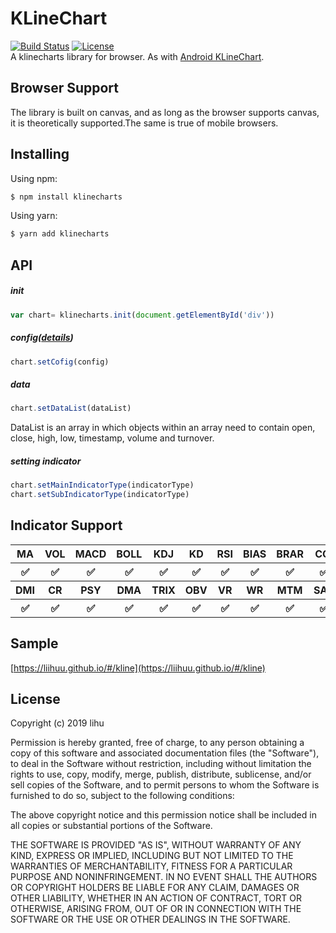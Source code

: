 # KLineChart
[![Build Status](https://travis-ci.org/liihuu/klineweb.svg?branch=master)](https://travis-ci.org/liihuu/klineweb)
[![License](https://img.shields.io/badge/License-MIT-green.svg)](./LICENSE)  
A klinecharts library for browser. As with [Android KLineChart](https://github.com/liihuu/kline).
## Browser Support
The library is built on canvas, and as long as the browser supports canvas, it is theoretically supported.The same is true of mobile browsers.
## Installing
Using npm:

```bash
$ npm install klinecharts
```

Using yarn:

```bash
$ yarn add klinecharts
```

## API
##### init
```js
var chart= klinecharts.init(document.getElementById('div'))
```
##### config([details](./CONFIG-DETAIL.md))
```js
chart.setCofig(config)
```

##### data
```js
chart.setDataList(dataList)
```
DataList is an array in which objects within an array need to contain open, close, high, low, timestamp, volume and turnover.

##### setting indicator
```js
chart.setMainIndicatorType(indicatorType)
chart.setSubIndicatorType(indicatorType)
```
## Indicator Support
<table>
    <tbody>
        <tr>
            <th>MA</th>
            <th>VOL</th>
            <th>MACD</th>
            <th>BOLL</th>
            <th>KDJ</th>
            <th>KD</th>
            <th>RSI</th>
            <th>BIAS</th>
            <th>BRAR</th>
            <th>CCI</th>
        </tr>
        <tr>
            <th>✅</th>
            <th>✅</th>
            <th>✅</th>
            <th>✅</th>
            <th>✅</th>
            <th>✅</th>
            <th>✅</th>
            <th>✅</th>
            <th>✅</th>
            <th>✅</th>
        </tr>
        <tr>
            <th>DMI</th>
            <th>CR</th>
            <th>PSY</th>
            <th>DMA</th>
            <th>TRIX</th>
            <th>OBV</th>
            <th>VR</th>
            <th>WR</th>
            <th>MTM</th>
            <th>SAR</th>
        </tr>
        <tr>
            <th>✅</th>
            <th>✅</th>
            <th>✅</th>
            <th>✅</th>
            <th>✅</th>
            <th>✅</th>
            <th>✅</th>
            <th>✅</th>
            <th>✅</th>
            <th>✅</th>
        </tr>
    </tbody>
</table>

## Sample
[https://liihuu.github.io/#/kline](https://liihuu.github.io/#/kline)

## License
Copyright (c) 2019 lihu

Permission is hereby granted, free of charge, to any person obtaining a copy
of this software and associated documentation files (the "Software"), to deal
in the Software without restriction, including without limitation the rights
to use, copy, modify, merge, publish, distribute, sublicense, and/or sell
copies of the Software, and to permit persons to whom the Software is
furnished to do so, subject to the following conditions:

The above copyright notice and this permission notice shall be included in all
copies or substantial portions of the Software.

THE SOFTWARE IS PROVIDED "AS IS", WITHOUT WARRANTY OF ANY KIND, EXPRESS OR
IMPLIED, INCLUDING BUT NOT LIMITED TO THE WARRANTIES OF MERCHANTABILITY,
FITNESS FOR A PARTICULAR PURPOSE AND NONINFRINGEMENT. IN NO EVENT SHALL THE
AUTHORS OR COPYRIGHT HOLDERS BE LIABLE FOR ANY CLAIM, DAMAGES OR OTHER
LIABILITY, WHETHER IN AN ACTION OF CONTRACT, TORT OR OTHERWISE, ARISING FROM,
OUT OF OR IN CONNECTION WITH THE SOFTWARE OR THE USE OR OTHER DEALINGS IN THE
SOFTWARE.
